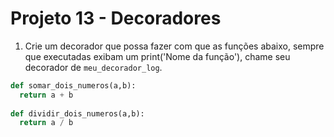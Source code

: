 # Projeto 13 - Decoradores

1. Crie um decorador que possa fazer com que as funções abaixo, sempre que executadas exibam um print('Nome da função'), chame seu decorador de `meu_decorador_log`.

```python
def somar_dois_numeros(a,b):
  return a + b
  
def dividir_dois_numeros(a,b):
  return a / b
```
